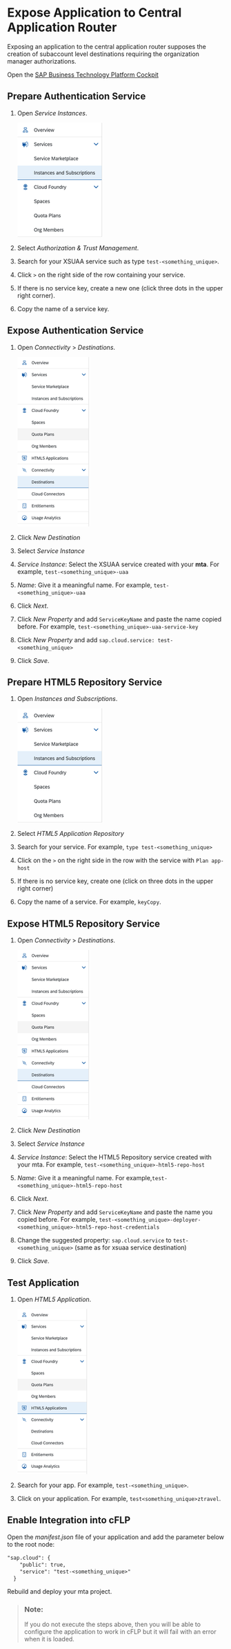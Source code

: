 <!-- loio85ad10dea43a41918f72574614bbc203 -->

# Expose Application to Central Application Router

Exposing an application to the central application router supposes the creation of subaccount level destinations requiring the organization manager authorizations.

Open the [SAP Business Technology Platform Cockpit](https://account.int.sap.eu2.hana.ondemand.com/cockpit#/globalaccount/2fcd6ac6-b8e0-40e8-aa71-a357aa99585e/subaccount/f57f211e-2733-4cc6-b645-74f02d034a58)



<a name="loio85ad10dea43a41918f72574614bbc203__section_btn_ctx_n4b"/>

## Prepare Authentication Service

1.  Open *Service Instances*.

    ![](images/FIORI_TOOLS_SERVICE_INSTANCE_280d554.png)

2.  Select *Authorization & Trust Management*.
3.  Search for your XSUAA service such as type `test-<something_unique>`.
4.  Click `>` on the right side of the row containing your service.
5.  If there is no service key, create a new one \(click three dots in the upper right corner\).
6.  Copy the name of a service key.



<a name="loio85ad10dea43a41918f72574614bbc203__section_gpd_w5x_n4b"/>

## Expose Authentication Service

1.  Open *Connectivity* \> *Destinations*.

    ![](images/FIORI_TOOLS_DESTINATION_8ce6980.png)

2.  Click *New Destination*
3.  Select *Service Instance*
4.  *Service Instance*: Select the XSUAA service created with your **mta**. For example, `test-<something_unique>-uaa`
5.  *Name*: Give it a meaningful name. For example, `test-<something_unique>-uaa`
6.  Click *Next*.
7.  Click *New Property* and add `ServiceKeyName` and paste the name copied before. For example, `test-<something_unique>-uaa-service-key` 
8.  Click *New Property* and add `sap.cloud.service: test-<something_unique>` 
9.  Click *Save*.



<a name="loio85ad10dea43a41918f72574614bbc203__section_gf3_swx_n4b"/>

## Prepare HTML5 Repository Service

1.  Open *Instances and Subscriptions*.

    ![](images/FIORI_TOOLS_SERVICE_INSTANCE_280d554.png)

2.  Select *HTML5 Application Repository*
3.  Search for your service. For example, `type test-<something_unique>`
4.  Click on the `>` on the right side in the row with the service with `Plan app-host`
5.  If there is no service key, create one \(click on three dots in the upper right corner\)
6.  Copy the name of a service. For example, `keyCopy`.



<a name="loio85ad10dea43a41918f72574614bbc203__section_xxn_zzx_n4b"/>

## Expose HTML5 Repository Service

1.  Open *Connectivity* \> *Destinations*.

    ![](images/FIORI_TOOLS_DESTINATION_8ce6980.png)

2.  Click *New Destination*
3.  Select *Service Instance*
4.  *Service Instance*: Select the HTML5 Repository service created with your mta. For example, `test-<something_unique>-html5-repo-host`
5.  *Name*: Give it a meaningful name. For example,`test-<something_unique>-html5-repo-host`
6.  Click *Next*.
7.  Click *New Property* and add `ServiceKeyName` and paste the name you copied before. For example, `test-<something_unique>-deployer-<something_unique>-html5-repo-host-credentials` 
8.  Change the suggested property: `sap.cloud.service` to `test-<something_unique>` \(same as for xsuaa service destination\)
9.  Click *Save*.



<a name="loio85ad10dea43a41918f72574614bbc203__section_z2h_1vy_n4b"/>

## Test Application

1.  Open *HTML5 Application*.

    ![](images/FIORI_TOOLS_HTML5_1862c54.png)

2.  Search for your app. For example, `test-<something_unique>`.
3.  Click on your application. For example, `test<something_unique>ztravel`.



<a name="loio85ad10dea43a41918f72574614bbc203__section_ynm_nvy_n4b"/>

## Enable Integration into cFLP

Open the *manifest.json* file of your application and add the parameter below to the root node:

```
"sap.cloud": {
    "public": true,
    "service": "test-<something_unique>"
  }
```

Rebuild and deploy your mta project.

> ### Note:  
> If you do not execute the steps above, then you will be able to configure the application to work in cFLP but it will fail with an error when it is loaded.

